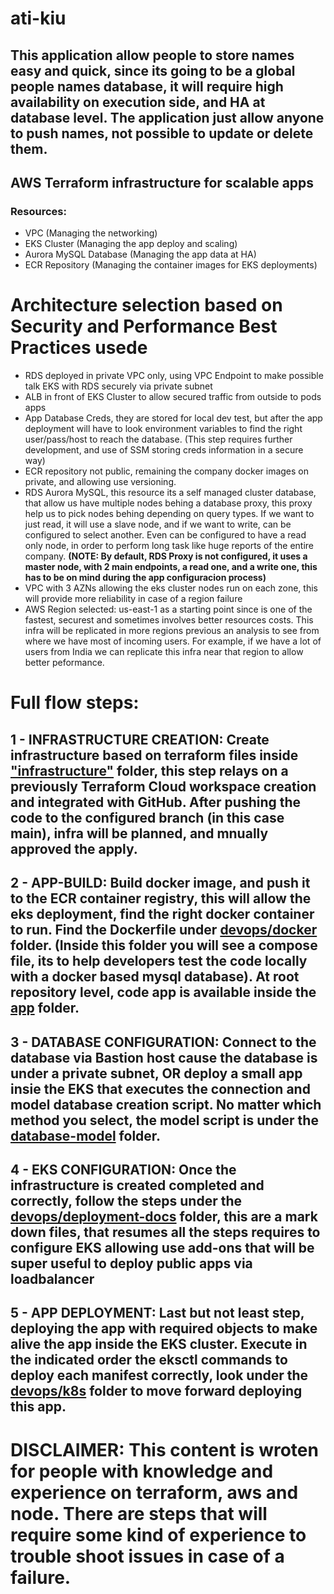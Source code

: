 # **ati-kiu**

## This application allow people to store names easy and quick, since its going to be a global people names database, it will require high availability on execution side, and HA at database level. The application just allow anyone to push names, not possible to update or delete them. 

## AWS Terraform infrastructure for scalable apps

### Resources:
+ VPC                        (Managing the networking)
+ EKS Cluster                (Managing the app deploy and scaling)
+ Aurora MySQL Database       (Managing the app data at HA)
+ ECR Repository             (Managing the container images for EKS deployments)


# Architecture selection based on Security and Performance Best Practices usede

+ RDS deployed in private VPC only, using VPC Endpoint to make possible talk EKS with RDS securely via private subnet
+ ALB in front of EKS Cluster to allow secured traffic from outside to pods apps
+ App Database Creds, they are stored for local dev test, but after the app deployment will have to look environment variables to find the right user/pass/host to reach the database. (This step requires further development, and use of SSM storing creds information in a secure way)
+ ECR repository not public, remaining the company docker images on private, and allowing use versioning.
+ RDS Aurora MySQL, this resource its a self managed cluster database, that allow us have multiple nodes behing a database proxy, this proxy help us to pick nodes behing depending on query types. If we want to just read, it will use a slave node, and if we want to write, can be configured to select another. Even can be configured to have a read only node, in order to perform long task like huge reports of the entire company. **(NOTE: By default, RDS Proxy is not configured, it uses a master node, with 2 main endpoints, a read one, and a write one, this has to be on mind during the app configuracion process)**
+ VPC with 3 AZNs allowing the eks cluster nodes run on each zone, this will provide more reliability in case of a region failure
+ AWS Region selected: us-east-1 as a starting point since is one of the fastest, securest and sometimes involves better resources costs. This infra will be replicated in more regions previous an analysis to see from where we have most of incoming users. For example, if we have a lot of users from India we can replicate this infra near that region to allow better peformance. 

# Full flow steps:

## 1 - INFRASTRUCTURE CREATION: Create infrastructure based on terraform files inside ["infrastructure"](https://github.com/TitoFigueroa/ati-kiu/tree/main/infrastructure) folder, this step relays on a previously Terraform Cloud workspace creation and integrated with GitHub. After pushing the code to the configured branch (in this case main), infra will be planned, and mnually approved the apply.

## 2 - APP-BUILD: Build docker image, and push it to the ECR container registry, this will allow the eks deployment, find the right docker container to run. Find the Dockerfile under [devops/docker](https://github.com/TitoFigueroa/ati-kiu/tree/main/devops/docker) folder. (Inside this folder you will see a compose file, its to help developers test the code locally with a docker based mysql database). At root repository level, code app is available inside the [app](https://https://github.com/TitoFigueroa/ati-kiu/tree/main/app) folder.

## 3 - DATABASE CONFIGURATION: Connect to the database via Bastion host cause the database is under a private subnet, OR deploy a small app insie the EKS that executes the connection and model database creation script. No matter which method you select, the model script is under the [database-model](https://https://github.com/TitoFigueroa/ati-kiu/tree/main/database-model) folder.

## 4 - EKS CONFIGURATION: Once the infrastructure is created completed and correctly, follow the steps under the [devops/deployment-docs](https://https://github.com/TitoFigueroa/ati-kiu/tree/main/devops/deployment-docs) folder, this are a mark down files, that resumes all the steps requires to configure EKS allowing use add-ons that will be super useful to deploy public apps via loadbalancer

## 5 - APP DEPLOYMENT: Last but not least step, deploying the app with required objects to make alive the app inside the EKS cluster. Execute in the indicated order the eksctl commands to deploy each manifest correctly, look under the [devops/k8s](https://https://github.com/TitoFigueroa/ati-kiu/tree/main/devops/k8s) folder to move forward deploying this app.





# **DISCLAIMER**: This content is wroten for people with knowledge and experience on terraform, aws and node. There are steps that will require some kind of experience to trouble shoot issues in case of a failure. 